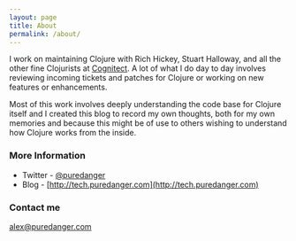 ```yaml
---
layout: page
title: About
permalink: /about/
---
```


I work on maintaining Clojure with Rich Hickey, Stuart Halloway, and all the other fine 
Clojurists at [Cognitect](http://cognitect.com). A lot of what I do day to day involves
reviewing incoming tickets and patches for Clojure or working on new features or
enhancements. 

Most of this work involves deeply understanding the code base for Clojure itself and I
created this blog to record my own thoughts, both for my own memories and because
this might be of use to others wishing to understand how Clojure works from the inside.

### More Information

- Twitter - [@puredanger](http://twitter.com/puredanger)
- Blog - [http://tech.puredanger.com](http://tech.puredanger.com)

### Contact me

[alex@puredanger.com](mailto:alex@puredanger.com)
